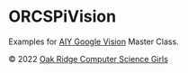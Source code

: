 # ORCSPiVision
Examples for <a href="https://aiyprojects.withgoogle.com/vision/">AIY Google Vision</a> Master Class.

&copy; 2022 <a href="https://www.orcsgirls.org">Oak Ridge Computer Science Girls</a>

